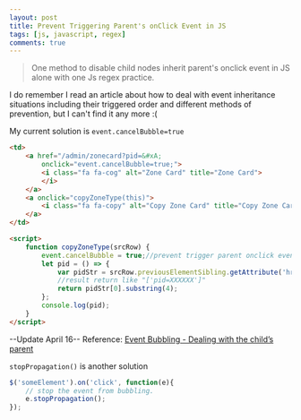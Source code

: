 ```yaml
---
layout: post
title: Prevent Triggering Parent's onClick Event in JS
tags: [js, javascript, regex]
comments: true
---
```

>One method to disable child nodes inherit parent's onclick event in JS alone with one Js regex practice.

I do remember I read an article about how to deal with event inheritance situations including their triggered order and different methods of prevention, but I can't find it any more :( 

My current solution is `event.cancelBubble=true`

```html
<td>
    <a href="/admin/zonecard?pid=&#xA;									16747ec3-bc3e-e911-a2c4-000d3a1c82b2&#xA;									&amp;contextname=10 Zone - USPS Based Mapping + Africa"
        onclick="event.cancelBubble=true;">
        <i class="fa fa-cog" alt="Zone Card" title="Zone Card">
        </i>
    </a>
    <a onclick="copyZoneType(this)">
        <i class="fa fa-copy" alt="Copy Zone Card" title="Copy Zone Card"></i>
    </a>
</td>

<script>
    function copyZoneType(srcRow) {
        event.cancelBubble = true;//prevent trigger parent onclick event in the meantime
        let pid = () => {
            var pidStr = srcRow.previousElementSibling.getAttribute('href').replace(/\s/g, '').match(/pid=[A-Za-z0-9-]*/g);
            //result return like "['pid=XXXXXX']"
            return pidStr[0].substring(4);
        };
        console.log(pid);
    }
</script>
```

--Update April 16--
Reference: [Event Bubbling - Dealing with the child’s parent](https://kamranahmed.info/blog/2014/08/18/event-bubbling-and-how-can-it-be-prevented/)

`stopPropagation()` is another solution

```javascript
$('someElement').on('click', function(e){
    // stop the event from bubbling.
    e.stopPropagation();
});
```
